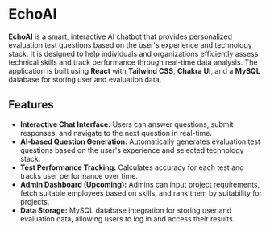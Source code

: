 # EchoAI

**EchoAI** is a smart, interactive AI chatbot that provides personalized evaluation test questions based on the user's experience and technology stack. It is designed to help individuals and organizations efficiently assess technical skills and track performance through real-time data analysis. The application is built using **React** with **Tailwind CSS**, **Chakra UI**, and a **MySQL** database for storing user and evaluation data.

## Features

- **Interactive Chat Interface:** Users can answer questions, submit responses, and navigate to the next question in real-time.
- **AI-based Question Generation:** Automatically generates evaluation test questions based on the user's experience and selected technology stack.
- **Test Performance Tracking:** Calculates accuracy for each test and tracks user performance over time.
- **Admin Dashboard (Upcoming):** Admins can input project requirements, fetch suitable employees based on skills, and rank them by suitability for projects.
- **Data Storage:** MySQL database integration for storing user and evaluation data, allowing users to log in and access their results.
